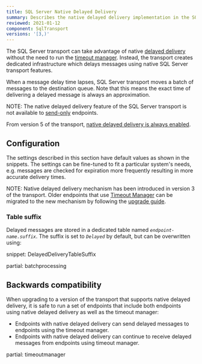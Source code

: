 ```yaml
---
title: SQL Server Native Delayed Delivery
summary: Describes the native delayed delivery implementation in the SQL Server transport
reviewed: 2021-01-12
component: SqlTransport
versions: '[3,)'
---
```


The SQL Server transport can take advantage of native [delayed delivery](/nservicebus/messaging/delayed-delivery.md) without the need to run the [timeout manager](/nservicebus/messaging/timeout-manager.md). Instead, the transport creates dedicated infrastructure which delays messages using native SQL Server transport features.

When a message delay time lapses, SQL Server transport moves a batch of messages to the destination queue. Note that this means the exact time of delivering a delayed message is always an approximation.

NOTE: The native delayed delivery feature of the SQL Server transport is not available to [send-only](/nservicebus/hosting/#self-hosting-send-only-hosting) endpoints.

From version 5 of the transport, [native delayed delivery is always enabled](/transports/upgrades/sqlserver-4to5.md#native-delayed-delivery).

## Configuration

The settings described in this section have default values as shown in the snippets. The settings can be fine-tuned to fit a particular system's needs, e.g. messages are checked for expiration more frequently resulting in more accurate delivery times.

NOTE: Native delayed delivery mechanism has been introduced in version 3 of the transport. Older endpoints that use [Timeout Manager](/nservicebus/messaging/timeout-manager.md) can be migrated to the new mechanism by following the [upgrade guide](/transports/upgrades/sqlserver-3to31.md).

### Table suffix

Delayed messages are stored in a dedicated table named _`endpoint-name.suffix`_. The suffix is set to _`Delayed`_ by default, but can be overwritten using:

snippet: DelayedDeliveryTableSuffix

partial: batchprocessing

## Backwards compatibility

When upgrading to a version of the transport that supports native delayed delivery, it is safe to run a set of endpoints that include both endpoints using native delayed delivery as well as the timeout manager:

* Endpoints with native delayed delivery can send delayed messages to endpoints using the timeout manager.
* Endpoints with native delayed delivery can continue to receive delayed messages from endpoints using timeout manager.

partial: timeoutmanager
